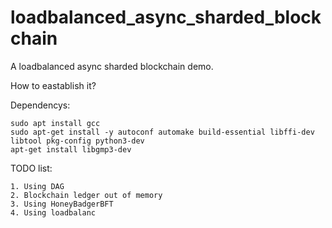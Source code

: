 # loadbalanced_async_sharded_blockchain
A loadbalanced async sharded blockchain demo.

How to eastablish it?

Dependencys:
```
sudo apt install gcc 
sudo apt-get install -y autoconf automake build-essential libffi-dev libtool pkg-config python3-dev
apt-get install libgmp3-dev
```

TODO list:

```
1. Using DAG 
2. Blockchain ledger out of memory
3. Using HoneyBadgerBFT
4. Using loadbalanc

```




